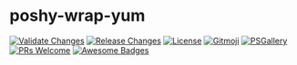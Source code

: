 # poshy-wrap-yum

[![Validate Changes](https://github.com/pwshrc/poshy-wrap-yum/actions/workflows/validate.yml/badge.svg)](https://github.com/pwshrc/poshy-wrap-yum/actions/workflows/validate.yml)
[![Release Changes](https://github.com/pwshrc/poshy-wrap-yum/actions/workflows/release.yml/badge.svg)](https://github.com/pwshrc/poshy-wrap-yum/actions/workflows/release.yml)
[![License](https://img.shields.io/github/license/pwshrc/poshy-wrap-yum)](./LICENSE.txt)
[![Gitmoji](https://img.shields.io/badge/gitmoji-%20😜%20😍-FFDD67.svg?style=flat-square)](https://gitmoji.carloscuesta.me/)
[![PSGallery](https://img.shields.io/powershellgallery/dt/poshy-wrap-yum.svg)](https://www.powershellgallery.com/packages/poshy-wrap-yum)
[![PRs Welcome](https://img.shields.io/badge/PRs-welcome-brightgreen.svg?style=flat-square)](http://makeapullrequest.com)
[![Awesome Badges](https://img.shields.io/badge/badges-awesome-green.svg)](https://github.com/Naereen/badges)



